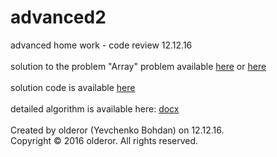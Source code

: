 # advanced2
advanced home work - code review 12.12.16<br /><br />
solution to the problem "Array" problem available  [here](https://contest.yandex.ru/contest/3473/problems/D/ "Yandex Contest 3473") or [here](https://contest.yandex.ru/contest/3473/problems/D/ "Yandex Contest 3473")<br /><br />
solution code is available [here](../master/d.cpp)<br /><br />
detailed algorithm is available here: [docx](../master/review.docx)<br /><br />
Created by olderor (Yevchenko Bohdan) on 12.12.16.<br />
Copyright © 2016 olderor. All rights reserved.
